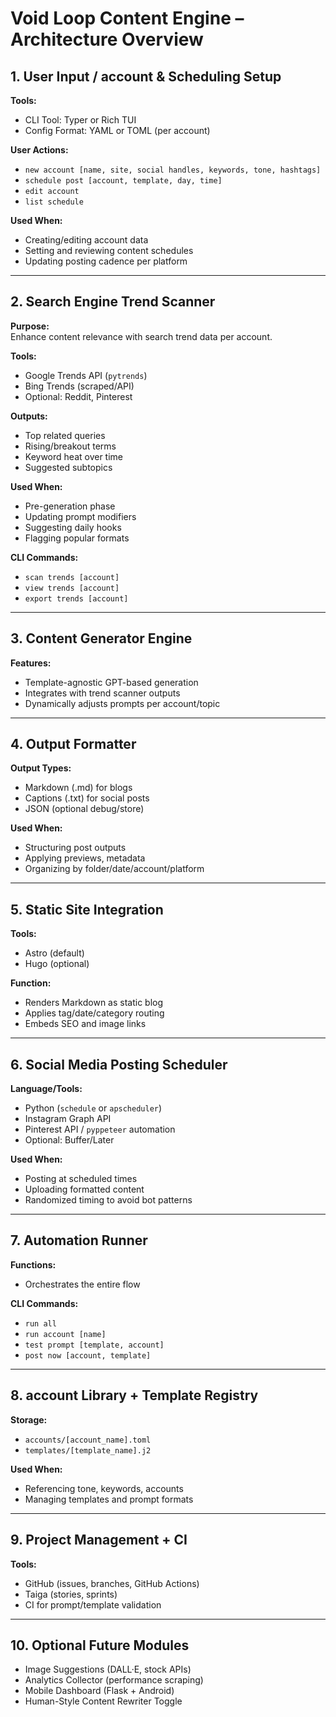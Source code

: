 
# Void Loop Content Engine – Architecture Overview

## 1. User Input / account & Scheduling Setup

**Tools:**
- CLI Tool: Typer or Rich TUI
- Config Format: YAML or TOML (per account)

**User Actions:**
- `new account [name, site, social handles, keywords, tone, hashtags]`
- `schedule post [account, template, day, time]`
- `edit account`
- `list schedule`

**Used When:**
- Creating/editing account data
- Setting and reviewing content schedules
- Updating posting cadence per platform

---

## 2. Search Engine Trend Scanner

**Purpose:**  
Enhance content relevance with search trend data per account.

**Tools:**
- Google Trends API (`pytrends`)
- Bing Trends (scraped/API)
- Optional: Reddit, Pinterest

**Outputs:**
- Top related queries
- Rising/breakout terms
- Keyword heat over time
- Suggested subtopics

**Used When:**
- Pre-generation phase
- Updating prompt modifiers
- Suggesting daily hooks
- Flagging popular formats

**CLI Commands:**
- `scan trends [account]`
- `view trends [account]`
- `export trends [account]`

---

## 3. Content Generator Engine

**Features:**
- Template-agnostic GPT-based generation
- Integrates with trend scanner outputs
- Dynamically adjusts prompts per account/topic

---

## 4. Output Formatter

**Output Types:**
- Markdown (.md) for blogs
- Captions (.txt) for social posts
- JSON (optional debug/store)

**Used When:**
- Structuring post outputs
- Applying previews, metadata
- Organizing by folder/date/account/platform

---

## 5. Static Site Integration

**Tools:**
- Astro (default)
- Hugo (optional)

**Function:**
- Renders Markdown as static blog
- Applies tag/date/category routing
- Embeds SEO and image links

---

## 6. Social Media Posting Scheduler

**Language/Tools:**
- Python (`schedule` or `apscheduler`)
- Instagram Graph API
- Pinterest API / `pyppeteer` automation
- Optional: Buffer/Later

**Used When:**
- Posting at scheduled times
- Uploading formatted content
- Randomized timing to avoid bot patterns

---

## 7. Automation Runner

**Functions:**
- Orchestrates the entire flow

**CLI Commands:**
- `run all`
- `run account [name]`
- `test prompt [template, account]`
- `post now [account, template]`

---

## 8. account Library + Template Registry

**Storage:**
- `accounts/[account_name].toml`
- `templates/[template_name].j2`

**Used When:**
- Referencing tone, keywords, accounts
- Managing templates and prompt formats

---

## 9. Project Management + CI

**Tools:**
- GitHub (issues, branches, GitHub Actions)
- Taiga (stories, sprints)
- CI for prompt/template validation

---

## 10. Optional Future Modules

- Image Suggestions (DALL·E, stock APIs)
- Analytics Collector (performance scraping)
- Mobile Dashboard (Flask + Android)
- Human-Style Content Rewriter Toggle
